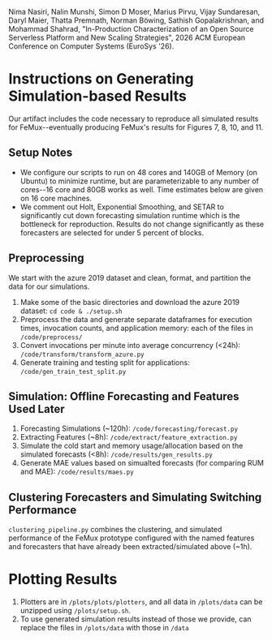 Nima Nasiri, Nalin Munshi, Simon D Moser, Marius Pirvu, Vijay Sundaresan, Daryl Maier, Thatta Premnath, Norman Böwing, Sathish Gopalakrishnan, and Mohammad Shahrad, "In-Production Characterization of an Open Source Serverless Platform and New Scaling Strategies", 2026 ACM European Conference on Computer Systems (EuroSys '26).

# Instructions on Generating Simulation-based Results
Our artifact includes the code necessary to reproduce all simulated results for FeMux--eventually producing FeMux's results for Figures 7, 8, 10, and 11. 

## Setup Notes
- We configure our scripts to run on 48 cores and 140GB of Memory (on Ubuntu) to minimize runtime, but are parameterizable to any number of cores--16 core and 80GB works as well. Time estimates below are given on 16 core machines.
- We comment out Holt, Exponential Smoothing, and SETAR to significantly cut down forecasting simulation runtime which is the bottleneck for reproduction. Results do not change significantly as these forecasters are selected for under 5 percent of blocks.


## Preprocessing
We start with the azure 2019 dataset and clean, format, and partition the data for our simulations. 

1. Make some of the basic directories and download the azure 2019 dataset: `cd code & ./setup.sh` 
2. Preprocess the data and generate separate dataframes for
execution times, invocation counts, and application memory: each of the files in `/code/preprocess/`
3. Convert invocations per minute into average concurrency (<24h): `/code/transform/transform_azure.py`
4. Generate training and testing split for applications: `/code/gen_train_test_split.py`

## Simulation: Offline Forecasting and Features Used Later
1. Forecasting Simulations (~120h): `/code/forecasting/forecast.py`
2. Extracting Features (~8h): `/code/extract/feature_extraction.py`
3. Simulate the cold start and memory usage/allocation based on the simulated forecasts (<8h): `/code/results/gen_results.py`
4. Generate MAE values based on simualted forecasts (for comparing RUM and MAE): `/code/results/maes.py`

## Clustering Forecasters and Simulating Switching Performance
`clustering_pipeline.py` combines the clustering, and simulated performance of the FeMux prototype 
configured with the named features and forecasters that have already been extracted/simulated above (~1h).


# Plotting Results
1. Plotters are in `/plots/plots/plotters`, and all data in `/plots/data` can be unzipped using `/plots/setup.sh`.
2. To use generated simulation results instead of those we provide, can replace the files in `/plots/data` with those in `/data`
